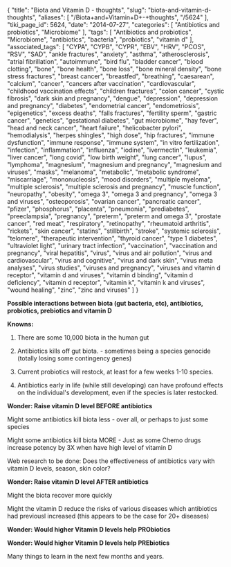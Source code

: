 {
    "title": "Biota and Vitamin D - thoughts",
    "slug": "biota-and-vitamin-d-thoughts",
    "aliases": [
        "/Biota+and+Vitamin+D+-+thoughts",
        "/5624"
    ],
    "tiki_page_id": 5624,
    "date": "2014-07-27",
    "categories": [
        "Antibiotics and probiotics",
        "Microbiome"
    ],
    "tags": [
        "Antibiotics and probiotics",
        "Microbiome",
        "antibiotics",
        "bacteria",
        "probiotics",
        "vitamin d"
    ],
    "associated_tags": [
        "CYPA",
        "CYPB",
        "CYPR",
        "EBV",
        "HRV",
        "PCOS",
        "RSV",
        "SAD",
        "ankle fractures",
        "anxiety",
        "asthma",
        "atherosclerosis",
        "atrial fibrillation",
        "autoimmune",
        "bird flu",
        "bladder cancer",
        "blood clotting",
        "bone",
        "bone health",
        "bone loss",
        "bone mineral density",
        "bone stress fractures",
        "breast cancer",
        "breastfed",
        "breathing",
        "caesarean",
        "calcium",
        "cancer",
        "cancers after vaccination",
        "cardiovascular",
        "childhood vaccination effects",
        "children fractures",
        "colon cancer",
        "cystic fibrosis",
        "dark skin and pregnancy",
        "dengue",
        "depression",
        "depression and pregnancy",
        "diabetes",
        "endometrial cancer",
        "endometriosis",
        "epigenetics",
        "excess deaths",
        "falls fractures",
        "fertility sperm",
        "gastric cancer",
        "genetics",
        "gestational diabetes",
        "gut microbiome",
        "hay fever",
        "head and neck cancer",
        "heart failure",
        "helicobacter pylori",
        "hemodialysis",
        "herpes shingles",
        "high dose",
        "hip fractures",
        "immune dysfunction",
        "immune response",
        "immune system",
        "in vitro fertilization",
        "infection",
        "inflammation",
        "influenza",
        "iodine",
        "ivermectin",
        "leukemia",
        "liver cancer",
        "long covid",
        "low birth weight",
        "lung cancer",
        "lupus",
        "lymphoma",
        "magnesium",
        "magnesium and pregnancy",
        "magnesium and viruses",
        "masks",
        "melanoma",
        "metabolic",
        "metabolic syndrome",
        "miscarriage",
        "mononucleosis",
        "mood disorders",
        "multiple myeloma",
        "multiple sclerosis",
        "multiple sclerosis and pregnancy",
        "muscle function",
        "neuropathy",
        "obesity",
        "omega 3",
        "omega 3 and pregnancy",
        "omega 3 and viruses",
        "osteoporosis",
        "ovarian cancer",
        "pancreatic cancer",
        "pfizer",
        "phosphorus",
        "placenta",
        "pneumonia",
        "prediabetes",
        "preeclampsia",
        "pregnancy",
        "preterm",
        "preterm and omega 3",
        "prostate cancer",
        "red meat",
        "respiratory",
        "retinopathy",
        "rheumatoid arthritis",
        "rickets",
        "skin cancer",
        "statins",
        "stillbirth",
        "stroke",
        "systemic sclerosis",
        "telomere",
        "therapeutic intervention",
        "thyroid cancer",
        "type 1 diabetes",
        "ultraviolet light",
        "urinary tract infection",
        "vaccination",
        "vaccination and pregnancy",
        "viral hepatitis",
        "virus",
        "virus and air pollution",
        "virus and cardiovascular",
        "virus and cognitive",
        "virus and dark skin",
        "virus meta analyses",
        "virus studies",
        "viruses and pregnancy",
        "viruses and vitamin d receptor",
        "vitamin d and viruses",
        "vitamin d binding",
        "vitamin d deficiency",
        "vitamin d receptor",
        "vitamin k",
        "vitamin k and viruses",
        "wound healing",
        "zinc",
        "zinc and viruses"
    ]
}


**Possible interactions between biota (gut bacteria, etc), antibiotics, probiotics, prebiotics and vitamin D** 

 **Knowns:** 

1. There are some 10,000 biota in the human gut

1. Antibiotics kills off gut biota. - sometimes being a species genocide (totally losing some contingency genes)

1. Current probiotics will restock, at least for a few weeks 1-10 species.

1. Antibiotics early in life (while still developing) can have profound effects on the individual's development, even if the species is later restocked.

 **Wonder: Raise vitamin D level BEFORE antibiotics** 

Might some antibiotics kill biota less - over all, or perhaps to just some species

Might some antibiotics kill biota MORE - Just as some Chemo drugs increase potency by 3X when have high level of vitamin D

Web research to be done: Does the effectiveness of antibiotics vary with vitamin D levels, season, skin color?

 **Wonder: Raise vitamin D level AFTER antibiotics** 

Might the biota recover more quickly

Might the vitamin D reduce the risks of various diseases which antibiotics had previousl increased (this appears to be the case for 20+ diseases)

 **Wonder: Would higher Vitamin D levels help PRObiotics** 

 **Wonder: Would higher Vitamin D levels help PREbiotics** 

Many things to learn in the next few months and years.